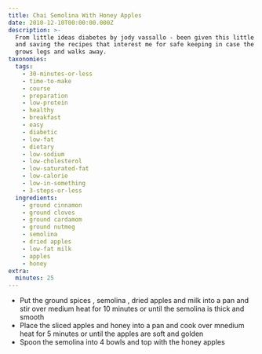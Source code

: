 ```yaml
---
title: Chai Semolina With Honey Apples
date: 2010-12-10T00:00:00.000Z
description: >-
  From little ideas diabetes by jody vassallo - been given this little cookbook
  and saving the recipes that interest me for safe keeping in case the book
  grows legs and walks away.
taxonomies:
  tags:
    - 30-minutes-or-less
    - time-to-make
    - course
    - preparation
    - low-protein
    - healthy
    - breakfast
    - easy
    - diabetic
    - low-fat
    - dietary
    - low-sodium
    - low-cholesterol
    - low-saturated-fat
    - low-calorie
    - low-in-something
    - 3-steps-or-less
  ingredients:
    - ground cinnamon
    - ground cloves
    - ground cardamom
    - ground nutmeg
    - semolina
    - dried apples
    - low-fat milk
    - apples
    - honey
extra:
  minutes: 25
---
```

 - Put the ground spices , semolina , dried apples and milk into a pan and stir over medium heat for 10 minutes or until the semolina is thick and smooth
 - Place the sliced apples and honey into a pan and cook over mnedium heat for 5 minutes or until the apples are soft and golden
 - Spoon the semolina into 4 bowls and top with the honey apples
